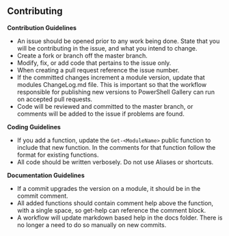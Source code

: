 ## Contributing

**Contribution Guidelines**

- An issue should be opened prior to any work being done. State that you will be contributing in the issue, and what you intend to change.
- Create a fork or branch off the master branch.
- Modify, fix, or add code that pertains to the issue only.
- When creating a pull request reference the issue number.
- If the committed changes increment a module version, update that modules ChangeLog.md file. This is important so that the workflow responsible for publishing new versions to PowerShell Gallery can run on accepted pull requests.
- Code will be reviewed and committed to the master branch, or comments will be added to the issue if problems are found.

**Coding Guidelines**

- If you add a function, update the `Get-<ModuleName>` public function to include that new function. In the comments for that function follow the format for existing functions.
- All code should be written verbosely. Do not use Aliases or shortcuts.

**Documentation Guidelines**

- If a commit upgrades the version on a module, it should be in the commit comment.
- All added functions should contain comment help above the function, with a single space, so get-help can reference the comment block.
- A workflow will update markdown based help in the docs folder. There is no longer a need to do so manually on new commits.
